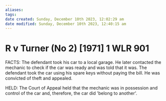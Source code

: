 ```yaml
---
aliases: 
tags: 
date created: Sunday, December 10th 2023, 12:02:29 am
date modified: Sunday, December 10th 2023, 12:40:15 am
---
```


# R v Turner (No 2) [1971] 1 WLR 901

FACTS: The defendant took his car to a local garage. He later contacted the mechanic to check if the car was ready and was told that it was. The defendant took the car using his spare keys without paying the bill. He was convicted of theft and appealed.

HELD: The Court of Appeal held that the mechanic was in possession and control of the car and, therefore, the car did 'belong to another'.
